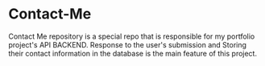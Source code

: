 # Contact-Me
Contact Me repository is a special repo that is responsible for my portfolio project's API BACKEND.  Response to the user's submission and Storing their contact information in the database is the main feature of this project.
